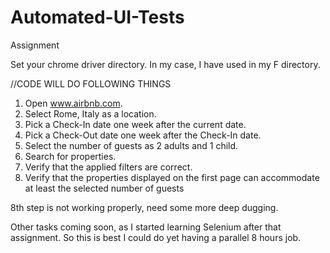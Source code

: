 # Automated-UI-Tests
Assignment

Set your chrome driver directory. In my case, I have used in my F directory.

//CODE WILL DO FOLLOWING THINGS
1. Open www.airbnb.com.
2. Select Rome, Italy as a location.
3. Pick a Check-In date one week after the current date.
4. Pick a Check-Out date one week after the Check-In date.
5. Select the number of guests as 2 adults and 1 child.
6. Search for properties.
7. Verify that the applied filters are correct.
8. Verify that the properties displayed on the first page can accommodate at least the selected
number of guests

8th step is not working properly, need some more deep dugging.

Other tasks coming soon, as I started learning Selenium after that assignment. So this is best I could do yet having a parallel 8 hours job.
